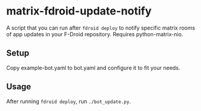 # matrix-fdroid-update-notify

A script that you can run after `fdroid deploy` to notify specific matrix rooms of app updates in your F-Droid repository.
Requires python-matrix-nio.

## Setup

Copy example-bot.yaml to bot.yaml and configure it to fit your needs.

## Usage

After running `fdroid deploy`, run `./bot_update.py`.
